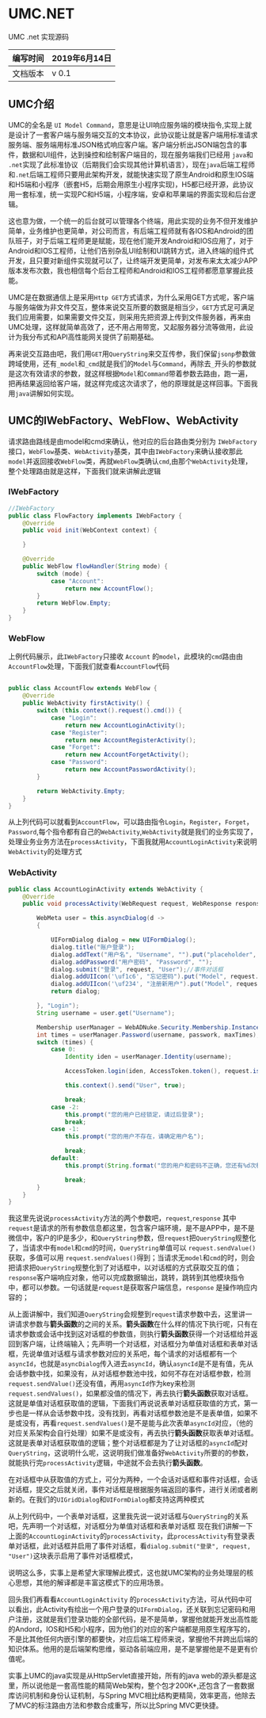 # UMC.NET
UMC .net 实现源码

| 编写时间 |  2019年6月14日  |  
|:--:| ---- |
| 文档版本        |  v 0.1   |

## UMC介绍
UMC的全名是 `UI Model Command`，意思是让UI响应服务端的模块指令,实现上就是设计了一套客户端与服务端交互的文本协议，此协议能让就是客户端用标准请求服务端、服务端用标准JSON格式响应客户端。客户端分析出JSON端包含的事件，数据和UI组件，达到操控和绘制客户端目的，现在服务端我们已经用 `java`和 `.net`实现了此标准协议（后期我们会实现其他计算机语言），现在`java`后端工程师和`.net`后端工程师只要用此架构开发，就能快速实现了原生Android和原生IOS端和H5端和小程序（嵌套H5，后期会用原生小程序实现)，H5都已经开源，此协议用一套标准，统一实现PC和H5端，小程序端，安卓和苹果端的界面实现和后台逻辑。

这也意为做，一个统一的后台就可以管理各个终端，用此实现的业务不但开发维护简单，业务维护也更简单，对公司而言，有后端工程师就有各IOS和Android的团队班子，对于后端工程师更是赋能，现在他们能开发Android和IOS应用了，对于Android和IOS工程师，让他们告别杂乱UI绘制和UI跳转方式，进入终端的组件式开发，且只要对新组件实现就可以了，让终端开发更简单，对发布来太太减少APP版本发布次数，我也相信每个后台工程师和Android和IOS工程师都愿意掌握此技能。

UMC是在数据通信上是采用`Http GET`方式请求，为什么采用GET方式呢，客户端与服务端做为非文件交互，整体来说交互所要的数据是相当少，`GET`方式足可满足我们应用需要，如果需要文件交互，则采用先把资源上传到文件服务器，再来由UMC处理，这样就简单高效了，还不用占用带宽，又起服务器分流等做用，此设计为我分布式和API高性能网关提供了前期基础。

再来说交互路由吧，我们用`GET`用`QueryString`来交互传参，我们保留`jsonp`参数做跨域使用，还有`_model`和`_cmd`就是我们的`Model`与`Command`，再除去`_`开头的参数就是这次有效请求的参数，就这样根据`Model`和`Command`带着参数去路由，跑一遍，把再结果返回给客户端，就这样完成这次请求了，他的原理就是这样回事。下面我用`java`讲解如何实现。

## UMC的IWebFactory、WebFlow、WebActivity

请求路由路线是由model和cmd来确认，他对应的后台路由类分别为 `IWebFactory`接口，`WebFlow`基类、`WebActivity`基类，其中由`IWebFactory`来确认接收那此`model`并返回接收`WebFlow`类，再就`WebFlow`类确认`cmd`,由那个`WebActivity`处理，整个处理路由就是这样，下面我们就来讲解此逻辑
### IWebFactory

``` java
//IWebFactory
public class FlowFactory implements IWebFactory {
    @Override
    public void init(WebContext context) {

    }

    @Override
    public WebFlow flowHandler(String mode) {
        switch (mode) {
            case "Account":
                return new AccountFlow();
        }
        return WebFlow.Empty;
    }
}
``` 

### WebFlow
上例代码展示，此`IWebFactory`只接收 `Account` 的`model`，此模块的`cmd`路由由`AccountFlow`处理，下面我们就查看`AccountFlow`代码

``` java

public class AccountFlow extends WebFlow {
    @Override
    public WebActivity firstActivity() {
        switch (this.context().request().cmd()) {
            case "Login":
                return new AccountLoginActivity();
            case "Register":
                return new AccountRegisterActivity();
            case "Forget":
                return new AccountForgetActivity();
            case "Password":
                return new AccountPasswordActivity();
        }

        return WebActivity.Empty;
    }
}

```

从上列代码可以就看到`AccountFlow`，可以路由指令`Login`，`Register`，`Forget`，`Password`,每个指令都有自己的`WebActivity`,`WebActivity`就是我们的业务实现了，处理业务业务方法在`processActivity`，下面我就用`AccountLoginActivity`来说明`WebActivity`的处理方式

### WebActivity

``` java
public class AccountLoginActivity extends WebActivity {
    @Override
    public void processActivity(WebRequest request, WebResponse response) {

        WebMeta user = this.asyncDialog(d ->
        {

            UIFormDialog dialog = new UIFormDialog();
            dialog.title("账户登录");
            dialog.addText("用户名", "Username", "").put("placeholder", "手机/邮箱");
            dialog.addPassword("用户密码", "Password", "");
            dialog.submit("登录", request, "User");//事件对话框
            dialog.addUIIcon('\uf1c6', "忘记密码").put("Model", request.model()).put("Command", "Forget");
            dialog.addUIIcon('\uf234', "注册新用户").put("Model", request.model()).put("Command", "Register");
            return dialog;

        }, "Login");
        String username = user.get("Username");

        Membership userManager = WebADNuke.Security.Membership.Instance();
        int times = userManager.Password(username, passwork, maxTimes);
        switch (times) {
            case 0:
                Identity iden = userManager.Identity(username);

                AccessToken.login(iden, AccessToken.token(), request.isApp() ? "App" : "Client", true);

                this.context().send("User", true);

                break;
            case -2:
                this.prompt("您的用户已经锁定，请过后登录");
                break;
            case -1:
                this.prompt("您的用户不存在，请确定用户名");

                break;
            default:
                this.prompt(String.format("您的用户和密码不正确，您还有%d次机会", maxTimes - times));

                break;
        }
    }
}
```

我这里先说说`processActivity`方法的两个参数吧，`request`,`response` 其中`request`是请求的所有参数信息都这里，包含客户端环境，是不是APP中，是不是微信中，客户的IP是多少，和`QueryString`参数，但`request`把`QueryString`规整化了，当请求中有`model`和`cmd`的时间，`QueryString`单值可以 `request.sendValue()` 获取，多值可以用 `request.sendValues()`得到；当请求无`model`和`cmd`的时，则会把请求把`QueryString`规整化到了对话框中，以对话框的方式获取交互的值；`response`客户端响应对象，他可以完成数据输出，跳转，跳转到其他模块指令中，都可以参数。一句话就是`request`是获取客户端信息，`response` 是操作响应内容的；

从上面讲解中，我们知道`QueryString`会规整到`request`请求参数中去，这里讲一讲请求参数与**箭头函数**的之间的关系。**箭头函数**在什么样的情况下执行呢，只有在请求参数或会话中找到这对话框的参数值，则执行**箭头函数**获得一个对话框给并返回到客户端，让终端输入；先声明一个对话框，对话框分为单值对话框和表单对话框，先说单值对话框与请求参数对应的关系吧，每个请求的对话框都有一个`asyncId`，也就是`asyncDialog`传入进去`asyncId`，确认`asyncId`是不是有值，先从会话参数中找，如果没有，从对话框参数池中找，如何不存在对话框参数，检测`request.sendValue()`还没有值，再用`asyncId`作为key来检测`request.sendValues()`，如果都没值的情况下，再去执行**箭头函数**获取对话框。这就是单值对话框获取值的逻辑，下面我们再说说表单对话框获取值的方式，第一步也是一样从会话参数中找，没有找到，再看对话框参数池是不是表单值，如果不是或没有，再看`request.sendValues()`是不是能与此次表单`asyncId`对应，（他的对应关系架构会自行处理）如果不是或没有，再去执行**箭头函数**获取表单对话框。这就是表单对话框获取值的逻辑；整个对话框都是为了让对话框的`asyncId`配对`QueryString`，这说明什么呢，这说明我们做准备好`WebActivity`所要的的参数，就能执行完`processActivity`逻辑，中途就不会去执行**箭头函数**。

在对话框中从获取值的方式上，可分为两种，一个会话对话框和事件对话框，会话对话框，提交之后就关闭，事件对话框是根据服务端返回的事件，进行关闭或者刷新的。在我们的`UIGridDialog`和`UIFormDialog`都支持这两种模式

从上列代码中，一个表单对话框，这里我先说一说对话框与`QueryString`的关系吧，先声明一个对话框，对话框分为单值对话框和表单对话框
现在我们讲解一下上面的`AccountLoginActivity`的`processActivity`，此`processActivity`有登录表单对话框，此对话框并启用了事件对话框，看`dialog.submit("登录", request, "User")`这块表示启用了事件对话框模式，

说明这么多，实事上是希望大家理解此模式，这也就UMC架构的业务处理层的核心思想，其他的解译都是丰富这模式下的应用场景。

回头我们再看看`AccountLoginActivity` 的`processActivity`方法，可从代码中可以看出，此Activity有绘出一个用户登录的`UIFormDialog`，还关联到忘记密码和用户注册，这就是我们登录功能的全部代码，是不是简单，掌握他就能开发出高性能的Andord，IOS和H5和小程序，因为他们的对应的客户端都是用原生程序写的，不是比其他任何内嵌引擎的都要快，对应后端工程师来说，掌握他不并跨出后端的知识体系。他用的是后端架构思维，驱动各前端应用，是不是掌握他是不是更有价值呢。



实事上UMC的java实现是从HttpServlet直接开始，所有的java web的源头都是这里，所以说他是一套高性能的精简Web架构，整个包才200K+,还包含了一套数据库访问机制和身份认证机制，与Spring MVC相比结构更精简，效率更高，他除去了MVC的标注路由方法和参数合成重写，所以比Spring MVC更快捷。


